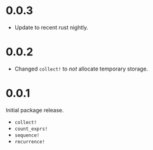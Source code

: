 # 0.0.3

* Update to recent rust nightly.

# 0.0.2

* Changed `collect!` to *not* allocate temporary storage.

# 0.0.1

Initial package release.

* `collect!`
* `count_exprs!`
* `sequence!`
* `recurrence!`
